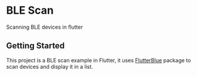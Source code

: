 # BLE Scan

Scanning BLE devices in flutter

## Getting Started

This project is a BLE scan example in Flutter, it uses [FlutterBlue](https://pub.dev/packages/flutter_ble) package to scan devices and display it in a list.